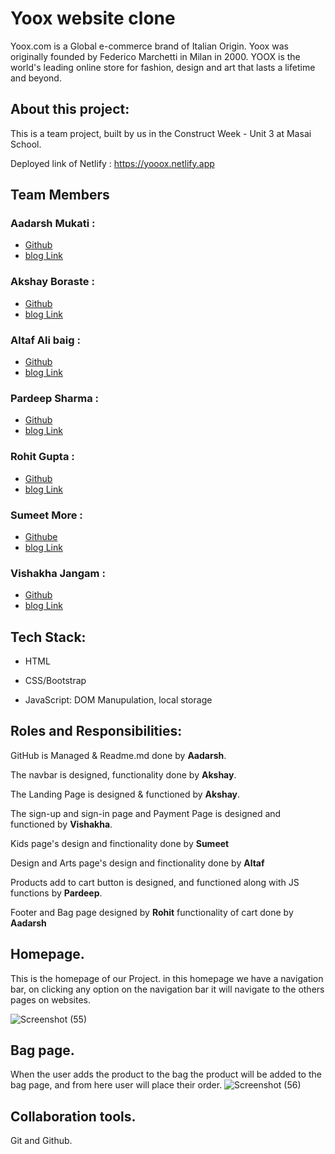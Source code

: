 # Yoox website clone
Yoox.com is a Global e-commerce brand of Italian Origin.
Yoox was originally founded by Federico Marchetti in Milan in 2000.
YOOX is the world's leading online store for fashion, design and art that lasts a lifetime and beyond.
## About this project:
This is a team project, built by us in the Construct Week - Unit 3 at Masai School. 

Deployed link of Netlify : https://yooox.netlify.app






 ## Team Members

### Aadarsh Mukati :
- [Github](https://github.com/aadarsh11433) 
- [blog Link]()

### Akshay Boraste :
- [Github](https://github.com/akbora1994)
-  [blog Link](https://medium.com/@akshayboraste778/e87b94ad701c)

### Altaf Ali baig :
- [Github](https://github.com/altaf100001)
- [blog Link]()

### Pardeep Sharma :
- [Github](https://github.com/shadow3012) 
- [blog Link]()

### Rohit Gupta :
- [Github](https://github.com/Rohit9894)
- [blog Link]()

### Sumeet More :
- [Githube](https://github.com/sumeetmore1997)
- [blog Link]()

### Vishakha Jangam :
- [Github](https://github.com/Vishakha-Jangam)
- [blog Link](https://medium.com/@vishakhavjangam/yoox-clone-project-3127816da3d2)


 ## Tech Stack:
- HTML

- CSS/Bootstrap

- JavaScript: DOM Manupulation, local storage



 ## Roles and Responsibilities:
 
GitHub is Managed & Readme.md done by **Aadarsh**.

The navbar is designed, functionality done by **Akshay**.

The Landing Page is designed & functioned by **Akshay**.

The sign-up and sign-in page and Payment Page is designed and functioned by **Vishakha**.

Kids page's design and finctionality done by **Sumeet**

Design and Arts page's design and finctionality done by **Altaf**

Products add to cart button is designed, and functioned along with JS functions by **Pardeep**.

Footer and Bag page designed by **Rohit** functionality of cart done by **Aadarsh**

## Homepage.

This is the homepage of our Project. in this homepage we have a navigation bar, on clicking any option on the navigation bar it will navigate to the others pages on websites.

![Screenshot (55)](https://user-images.githubusercontent.com/92370651/167407173-5cf04c8f-d2b4-48cd-b65c-a40f6b70c4a6.png)




## Bag page.

When the user adds the product to the bag the product will be added to the bag page, and from here user will place their order.
![Screenshot (56)](https://user-images.githubusercontent.com/92370651/167412973-cdbcbb9b-466f-4642-9795-782c248d9488.png)


## Collaboration tools.

Git and Github.
